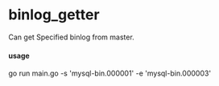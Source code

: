 # binlog_getter
Can get Specified binlog from master.

#### usage
go run main.go -s 'mysql-bin.000001' -e 'mysql-bin.000003'
